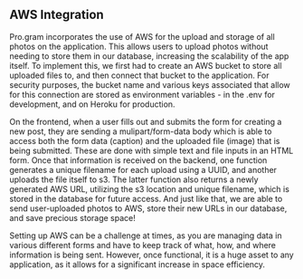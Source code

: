 ## AWS Integration
Pro.gram incorporates the use of AWS for the upload and storage of all photos on the application. This allows users to upload photos without needing to store them in our database, increasing the scalability of the app itself. To implement this, we first had to create an AWS bucket to store all uploaded files to, and then connect that bucket to the application. For security purposes, the bucket name and various keys associated that allow for this connection are stored as environment variables - in the .env for development, and on Heroku for production.

On the frontend, when a user fills out and submits the form for creating a new post, they are sending a mulipart/form-data body which is able to access both the form data (caption) and the uploaded file (image) that is being submitted. These are done with simple text and file inputs in an HTML form. Once that information is received on the backend, one function generates a unique filename for each upload using a UUID, and another uploads the file itself to s3. The latter function also returns a newly generated AWS URL, utilizing the s3 location and unique filename, which is stored in the database for future access. And just like that, we are able to send user-uploaded photos to AWS, store their new URLs in our database, and save precious storage space!

Setting up AWS can be a challenge at times, as you are managing data in various different forms and have to keep track of what, how, and where information is being sent. However, once functional, it is a huge asset to any application, as it allows for a significant increase in space efficiency. 

